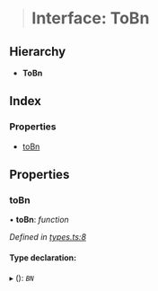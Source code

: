 > # Interface: ToBn

## Hierarchy

* **ToBn**

## Index

### Properties

* [toBn](_types_.tobn.md#tobn)

## Properties

###  toBn

• **toBn**: *function*

*Defined in [types.ts:8](https://github.com/polkadot-js/common/blob/09e0b80/packages/util/src/types.ts#L8)*

#### Type declaration:

▸ (): *`BN`*